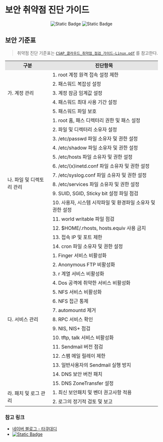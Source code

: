 # 보안 취약점 진단 가이드

<div align="center">

![Static Badge](https://img.shields.io/badge/CentOS_7.8-14213d?style=flat&logo=centos)
![Static Badge](https://img.shields.io/badge/Ubuntu_18.04-f4a261?style=flat&logo=ubuntu)

</div>

## 보안 기준표
> 취약점 진단 기준표는 [`CSAP_클라우드_취약점_점검_가이드-Linux.pdf`](CSAP_클라우드_취약점_점검_가이드-Linux.pdf) 를 참고한다.

<table>
    <tr>
        <td align="center" style="background-color: #e5e5e5"><b>구분</b></td>
        <td align="center" style="background-color: #e5e5e5"><b>진단항목</b></td>
    </tr>
    <tr>
        <td rowspan="5">가. 계정 관리</td>
        <td>1. root 계정 원격 접속 설정 제한</td>
    </tr>
    <tr>
        <td>2. 패스워드 복잡성 설정</td>
    </tr>
    <tr>
        <td>3. 계정 잠금 임계값 설정</td>
    </tr>
    <tr>
        <td>4. 패스워드 최대 사용 기간 설정</td>
    </tr>
    <tr>
        <td>5. 패스워드 파일 보호</td>
    </tr>
    <tr>
        <td rowspan="14">나. 파일 및 디렉토리 관리</td>
        <td>1. root 홈, 패스 디렉터리 권한 및 패스 설정</td>
    </tr>
    <tr>
        <td>2. 파일 및 디렉터리 소유자 설정</td>
    </tr>
    <tr>
        <td>3. /etc/passwd 파일 소유자 및 권한 설정</td>
    </tr>
    <tr>
        <td>4. /etc/shadow 파일 소유자 및 권한 설정</td>
    </tr>
    <tr>
        <td>5. /etc/hosts 파일 소유자 및 권한 설정</td>
    </tr>
    <tr>
        <td>6. /etc/(x)inetd.conf 파일 소유자 및 권한 설정</td>
    </tr>
    <tr>
        <td>7. /etc/syslog.conf 파일 소유자 및 권한 설정</td>
    </tr>
    <tr>
        <td>8. /etc/services 파일 소유자 및 권한 설정</td>
    </tr>
    <tr>
        <td>9. SUID, SGID, Sticky bit 설정 파일 점검</td>
    </tr>
    <tr>
        <td>10. 사용자, 시스템 시작파일 및 환경파일 소유자 및 권한 설정</td>
    </tr>
    <tr>
        <td>11. world writable 파일 점검</td>
    </tr>
    <tr>
        <td>12. $HOME/.rhosts, hosts.equiv 사용 금지</td>
    </tr>
    <tr>
        <td>13. 접속 IP 및 포트 제한</td>
    </tr>
    <tr>
        <td>14. cron 파일 소유자 및 권한 설정</td>
    </tr>
    <tr>
        <td rowspan="15">다. 서비스 관리</td>
        <td>1. Finger 서비스 비활성화</td>
    </tr>
    <tr>
        <td>2. Anonymous FTP 비활성화</td>
    </tr>
    <tr>
        <td>3. r 계열 서비스 비활성화</td>
    </tr>
    <tr>
        <td>4. Dos 공격에 취약한 서비스 비활성화</td>
    </tr>
    <tr>
        <td>5. NFS 서비스 비활성화</td>
    </tr>
    <tr>
        <td>6. NFS 접근 통제</td>
    </tr>
    <tr>
        <td>7. automountd 제거</td>
    </tr>
    <tr>
        <td>8. RPC 서비스 확인</td>
    </tr>
    <tr>
        <td>9. NIS, NIS+ 점검</td>
    </tr>
    <tr>
        <td>10. tftp, talk 서비스 비활성화</td>
    </tr>
    <tr>
        <td>11. Sendmail 버전 점검</td>
    </tr>
    <tr>
        <td>12. 스팸 메일 릴레이 제한</td>
    </tr>
    <tr>
        <td>13. 일반사용자의 Sendmail 실행 방지</td>
    </tr>
    <tr>
        <td>14. DNS 보안 버전 패치</td>
    </tr>
    <tr>
        <td>15. DNS ZoneTransfer 설정</td>
    </tr>
    <tr>
        <td rowspan="2">라. 패치 및 로그 관리</td>
        <td>1. 최신 보안패치 및 벤더 권고사항 적용</td>
    </tr>
    <tr>
        <td>2. 로그의 정기적 검토 및 보고</td>
    </tr>
</table>

### 참고 링크
- [네이버 블로그 - 타쿠대디](https://blog.naver.com/takudaddy/222220602092)
- [![Static Badge](https://img.shields.io/badge/newbieh4cker/centos_vuln_check_script-14213d?style=flat&logo=github)](https://github.com/newbieh4cker/centos_vuln_check_script/blob/master/linux_vuln_check_script.sh)